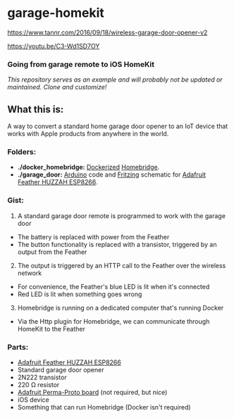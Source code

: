 # garage-homekit
https://www.tannr.com/2016/09/18/wireless-garage-door-opener-v2

https://youtu.be/C3-Wd1SD7OY

### Going from garage remote to iOS HomeKit

*This repository serves as an example and will probably not be updated or maintained. Clone and customize!*

## What this is:

A way to convert a standard home garage door opener to an IoT device that works with Apple products from anywhere in the world.

### Folders:

* **./docker_homebridge:** [Dockerized](https://www.docker.com/) [Homebridge](https://github.com/nfarina/homebridge).
* **./garage_door:** [Arduino](https://www.arduino.cc/) code and [Fritzing](www.fritzing.org) schematic for [Adafruit Feather HUZZAH ESP8266](https://learn.adafruit.com/adafruit-feather-huzzah-esp8266/overview).

### Gist:

1. A standard garage door remote is programmed to work with the garage door
 * The battery is replaced with power from the Feather
 * The button functionality is replaced with a transistor, triggered by an output from the Feather
2. The output is triggered by an HTTP call to the Feather over the wireless network
 * For convenience, the Feather's blue LED is lit when it's connected
 * Red LED is lit when something goes wrong
3. Homebridge is running on a dedicated computer that's running Docker
 * Via the Http plugin for Homebridge, we can communicate through HomeKit to the Feather

### Parts:

* [Adafruit Feather HUZZAH ESP8266](https://learn.adafruit.com/adafruit-feather-huzzah-esp8266/overview)
* Standard garage door opener
* 2N222 transistor
* 220 Ω resistor
* [Adafruit Perma-Proto board](https://www.adafruit.com/products/1609) (not required, but nice)
* iOS device
* Something that can run Homebridge (Docker isn't required)
